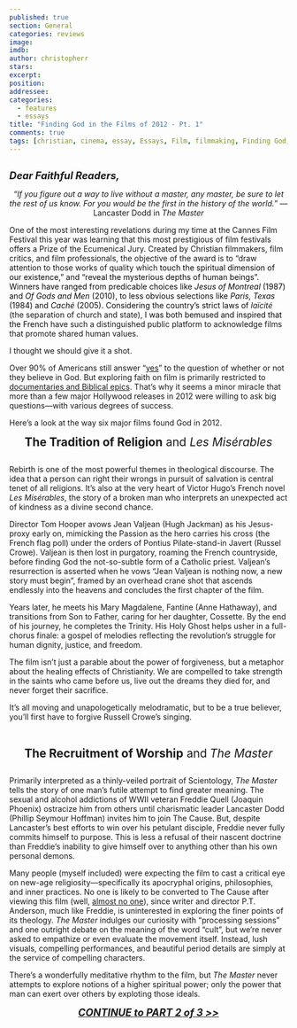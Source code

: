 ```yaml
---
published: true
section: General
categories: reviews
image: 
imdb: 
author: christopherr
stars: 
excerpt: 
position: 
addressee: 
categories:
  - features
  - essays
title: "Finding God in the Films of 2012 - Pt. 1"
comments: true
tags: [christian, cinema, essay, Essays, Film, filmmaking, Finding God, God, jewish, Lord, religion, religious, worship]
---
```

<div><p><span class="full-image-block ssNonEditable"><span><a href="/letters/2013/2/18/finding-god-in-the-films-of-2012-pt-1.html"><img src="http://static.squarespace.com/static/5005f6bcc4aa41161b33e89e/5329cf1fe4b07c068ebf74de/5329cf1fe4b07c068ebf77c2/1361219458023/Finding%20God1.jpg" alt="" /></a></span></span></p>
<p><strong><em style="font-size:130%;">Dear Faithful Readers,</em></strong></p>
<p style="text-align:center;"><em>&ldquo;If you figure out a way to live without a master, any master, be sure to let the rest of us know. For you would be the first in the history of the world.&rdquo;</em><span class="st"> &mdash; Lancaster Dodd in <em>The Master</em></span></p>
<p>One of the most interesting revelations during my time at the Cannes Film Festival this year was learning that this most prestigious of film festivals offers a Prize of the Ecumenical Jury. Created by Christian filmmakers, film critics, and film professionals, the objective of the award is to &ldquo;draw attention to those works of quality which <span style="color:#0c0c0c;">touch the spiritual dimension of our existence,&rdquo; and &ldquo;reveal the mysterious depths of human beings&rdquo;. Winners have ranged from predicable choices like <em>Jesus of Montreal</em> (1987) and <em>Of Gods and Men</em> (2010), to less obvious selections like <em>Paris, Texas</em> (1984) and <em>Cach&eacute;</em> (2005). Considering the country&rsquo;s strict laws of </span><em>la&iuml;cit&eacute;</em> (the separation of church and state), <span style="color:#0c0c0c;">I was both bemused and inspired that the French </span>have such a distinguished public platform to acknowledge films that promote shared human values.</p>
<p>I thought we should give it a shot.</p>
<p>Over 90% of Americans still answer &ldquo;<a href="http://www.gallup.com/poll/147887/Americans-Continue-Believe-God.aspx">yes</a>&rdquo; to the question of whether or not they believe in God. But exploring faith on film is primarily restricted to <a href="http://www.rottentomatoes.com/top/bestofrt/top_100_faith__spirituality_movies/?category=19">documentaries and Biblical epics</a>.  That&rsquo;s why it seems a minor miracle that more than a few major Hollywood releases in 2012 were willing to ask big questions&mdash;with various degrees of success.</p>
<p style="text-align:left;">Here&rsquo;s a look at the way six major films found God in 2012.</p>
<p style="text-align:center;"><span style="font-size:150%;"><strong>The Tradition of Religion</strong><em> </em>and<em> Les Mis&eacute;rables</em></span></p>
<p><span style="font-size:120%;"><em><span class="full-image-block ssNonEditable"><img src="http://static.squarespace.com/static/5005f6bcc4aa41161b33e89e/5329cf1fe4b07c068ebf74de/5329cf20e4b07c068ebf7d46/1361220820647/Les%20Miserables%20and%20God.jpg" alt="" /></span></em></span></p>
<p>Rebirth is one of the most powerful themes in theological discourse. The idea that a person can right their wrongs in pursuit of salvation is central tenet of all religions.  It&rsquo;s also at the very heart of Victor Hugo&rsquo;s French novel <em>Les Mis&eacute;rables</em>, the story of a broken man who interprets an unexpected act of kindness as a divine second chance.</p>
<p>Director Tom Hooper avows Jean Valjean (Hugh Jackman) as his Jesus-proxy early on, mimicking the Passion as the hero carries his cross (the French flag poll) under the orders of Pontius Pilate-stand-in Javert (Russel Crowe).  Valjean is then lost in purgatory, roaming the French countryside, before finding God the not-so-subtle form of a Catholic priest. Valjean&rsquo;s resurrection is asserted when he vows &ldquo;Jean Valjean is nothing now, a new story must begin&rdquo;, framed by an overhead crane shot that ascends endlessly into the heavens and concludes the first chapter of the film.</p>
<p>Years later, he meets his Mary Magdalene, Fantine (Anne Hathaway), and transitions from Son to Father, caring for her daughter, Cossette. By the end of his journey, he completes the Trinity. His Holy Ghost helps usher in a full-chorus finale: a gospel of melodies reflecting the revolution&rsquo;s struggle for human dignity, justice, and freedom.</p>
<p>The film isn&rsquo;t just a parable about the power of forgiveness, but a metaphor about the healing effects of Christianity. We are compelled to take strength in the saints who came before us, live out the dreams they died for, and never forget their sacrifice.</p>
<p>It&rsquo;s all moving and unapologetically melodramatic, but to be a true believer, you&rsquo;ll first have to forgive Russell Crowe&rsquo;s singing.</p>
<p>&nbsp;</p>
<p style="text-align:center;"><span style="font-size:150%;"><strong>The Recruitment of Worship</strong><em> </em>and<strong> </strong><em>The Master</em></span></p>
<p><span class="full-image-block ssNonEditable"><img src="http://static.squarespace.com/static/5005f6bcc4aa41161b33e89e/5329cf1fe4b07c068ebf74de/5329cf20e4b07c068ebf7d47/1361220977008/The%20Master%20and%20God.jpg" alt="" /></span></p>
<p>Primarily interpreted as a thinly-veiled portrait of Scientology, <em>The Master</em> tells the story of one man&rsquo;s futile attempt to find greater meaning. The sexual and alcohol addictions of WWII veteran Freddie Quell (Joaquin Phoenix) ostracize him from others until charismatic leader Lancaster Dodd (Phillip Seymour Hoffman) invites him to join The Cause.  But, despite Lancaster&rsquo;s best efforts to win over his petulant disciple, Freddie never fully commits himself to purpose. This is less a refusal of their nascent doctrine than Freddie&#8217;s inability to give himself over to anything other than his own personal demons.</p>
<p>Many people (myself included) were expecting the film to cast a critical eye on new-age religiosity&mdash;specifically its apocryphal origins, philosophies, and inner practices. No one is likely to be converted to The Cause after viewing this film (well, <a href="/letters/2012/10/9/the-master.html">almost no one</a>), since writer and director P.T. Anderson, much like Freddie, is uninterested in exploring the finer points of its theology.<em> The Master</em><em> </em>indulges our curiosity with &ldquo;processing sessions&#8221; and one outright debate on the meaning of the word &ldquo;cult&rdquo;, but we&rsquo;re never asked to empathize or even evaluate the movement itself. Instead, lush visuals, compelling performances, and beautiful period details are simply at the service of compelling characters.</p>
<p>There&#8217;s a wonderfully meditative rhythm to the film, but <em>The Master</em> never attempts to explore notions of a higher spiritual power; only the power that man can exert over others by exploting those ideals.</p>
<p style="text-align:center;"><em><span style="font-size:130%;"><strong> <a href="/letters/2013/2/18/finding-god-in-the-films-of-2012-pt2.html">CONTINUE to PART 2 of 3 &gt;&gt;</a><br /></strong></span></em></p></div>

